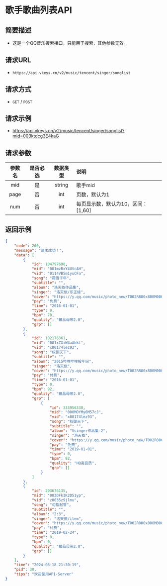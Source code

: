 # 歌手歌曲列表API <Badge type="tip" text="V2" />

## 简要描述

- 这是一个QQ音乐搜索接口，只能用于搜索，其他参数无效。

## 请求URL
- `https://api.vkeys.cn/v2/music/tencent/singer/songlist`

## 请求方式
- `GET` / `POST`

## 请求示例
- https://api.vkeys.cn/v2/music/tencent/singer/songlist?mid=003ktdcg3E4kaG

## 请求参数

| 参数名  | 是否必选 |  数据类型   | 说明                    |
|:----:|:----:|:-------:|:----------------------|
| mid  |  是   | string  | 歌手mid                 |
| page |  否   |   int   | 页数，默认为1               |
| num  |  否   |   int   | 每页显示数，默认为10，区间：[1,60] |

## 返回示例
``` json
{
    "code": 200,
    "message": "请求成功！",
    "data": [
        {
            "id": 104797698,
            "mid": "001mzBxY4UVcAH",
            "vid": "0114VB5m1yuCFa",
            "song": "霜雪千年",
            "subtitle": "",
            "album": "洛天依作品集",
            "singer": "洛天依/乐正绫",
            "cover": "https://y.qq.com/music/photo_new/T002R800x800M000001gQ5oZ3ZIbAw.jpg",
            "pay": "免费",
            "time": "2016-01-01",
            "type": 0,
            "bpm": 70,
            "quality": "臻品母带2.0",
            "grp": []
        },
        {
            "id": 102176361,
            "mid": "001xZXiW4aAhkL",
            "vid": "x00174lez93",
            "song": "权御天下",
            "subtitle": "",
            "album": "2015哔哩哔哩般年纪",
            "singer": "洛天依",
            "cover": "https://y.qq.com/music/photo_new/T002R800x800M000001CCsrz3ly1sO.jpg",
            "pay": "付费",
            "time": "2016-01-01",
            "type": 0,
            "bpm": 92,
            "quality": "臻品母带2.0",
            "grp": [
                {
                    "id": 333956330,
                    "mid": "000MOYMy0M57cJ",
                    "vid": "x00174lez93",
                    "song": "权御天下",
                    "subtitle": "",
                    "album": "Vsinger作品集-2",
                    "singer": "洛天依",
                    "cover": "https://y.qq.com/music/photo_new/T002R800x800M000000YfWpa47hP2m.jpg",
                    "pay": "免费",
                    "time": "2019-01-01",
                    "type": 0,
                    "bpm": 92,
                    "quality": "HQ高音质",
                    "grp": []
                }
            ]
        },
        {
            "id": 293676135,
            "mid": "003DFkIK2D51yp",
            "vid": "z0035z9jlmu",
            "song": "勾指起誓",
            "subtitle": "",
            "album": "2:3",
            "singer": "洛天依/ilem",
            "cover": "https://y.qq.com/music/photo_new/T002R800x800M000003aefaS3BdrXi.jpg",
            "pay": "付费",
            "time": "2019-02-24",
            "type": 0,
            "bpm": 0,
            "quality": "臻品母带2.0",
            "grp": []
        }
    ],
    "time": "2024-08-18 21:30:19",
    "pid": 30,
    "tips": "欢迎使用API-Server"
}
```
